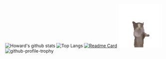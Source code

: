 ![Howard's github stats](https://github-readme-stats.vercel.app/api?username=zamhown&show_icons=true&theme=transparent&include_all_commits=true&count_private=true&line_height=20)
![Top Langs](https://github-readme-stats.vercel.app/api/top-langs/?username=zamhown&theme=transparent&layout=compact&hide=css,html,vue,plpgsql)
[![Readme Card](https://github-readme-stats.vercel.app/api/pin/?username=visactor&repo=vchart&theme=transparent)](https://github.com/visactor/vchart)
<img src="https://github.com/zamhown/zamhown/blob/main/happy_cat.gif" alt="cat" style="height:140px;"/>
![github-profile-trophy](https://github-profile-trophy.vercel.app/?username=zamhown&theme=discord)
